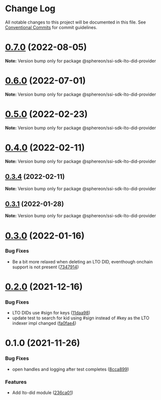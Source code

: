 # Change Log

All notable changes to this project will be documented in this file.
See [Conventional Commits](https://conventionalcommits.org) for commit guidelines.

# [0.7.0](https://github.com/Sphereon-OpenSource/ssi-sdk/compare/v0.6.0...v0.7.0) (2022-08-05)

**Note:** Version bump only for package @sphereon/ssi-sdk-lto-did-provider





# [0.6.0](https://github.com/Sphereon-OpenSource/ssi-sdk/compare/v0.5.1...v0.6.0) (2022-07-01)

**Note:** Version bump only for package @sphereon/ssi-sdk-lto-did-provider

# [0.5.0](https://github.com/Sphereon-OpenSource/ssi-sdk/compare/v0.4.0...v0.5.0) (2022-02-23)

**Note:** Version bump only for package @sphereon/ssi-sdk-lto-did-provider

# [0.4.0](https://github.com/Sphereon-OpenSource/ssi-sdk/compare/v0.3.4...v0.4.0) (2022-02-11)

**Note:** Version bump only for package @sphereon/ssi-sdk-lto-did-provider

## [0.3.4](https://github.com/Sphereon-OpenSource/ssi-sdk/compare/v0.3.3...v0.3.4) (2022-02-11)

**Note:** Version bump only for package @sphereon/ssi-sdk-lto-did-provider

## [0.3.1](https://github.com/Sphereon-OpenSource/ssi-sdk/compare/v0.3.0...v0.3.1) (2022-01-28)

**Note:** Version bump only for package @sphereon/ssi-sdk-lto-did-provider

# [0.3.0](https://github.com/Sphereon-OpenSource/ssi-sdk/compare/v0.2.0...v0.3.0) (2022-01-16)

### Bug Fixes

- Be a bit more relaxed when deleting an LTO DID, eventhough onchain support is not present ([7347914](https://github.com/Sphereon-OpenSource/ssi-sdk/commit/73479148d6b02c194182370c14a15613dca6fcf2))

# [0.2.0](https://github.com/Sphereon-OpenSource/ssi-sdk/compare/v0.1.0...v0.2.0) (2021-12-16)

### Bug Fixes

- LTO DIDs use #sign for keys ([11daa98](https://github.com/Sphereon-OpenSource/ssi-sdk/commit/11daa98c804232b9fad32d60afa707e86881b5bb))
- update test to search for kid using #sign instead of #key as the LTO indexer impl changed ([fa0fae4](https://github.com/Sphereon-OpenSource/ssi-sdk/commit/fa0fae43935e7c64e4d5628fb5cdd3dc8af447ce))

# 0.1.0 (2021-11-26)

### Bug Fixes

- open handles and logging after test completes ([8cca899](https://github.com/Sphereon-OpenSource/ssi-sdk/commit/8cca899ff73c45564589c89d1635d0ba23b3e544))

### Features

- Add lto-did module ([236ca01](https://github.com/Sphereon-OpenSource/ssi-sdk/commit/236ca0101951186b224aee51f49b3ab77148d64b))

